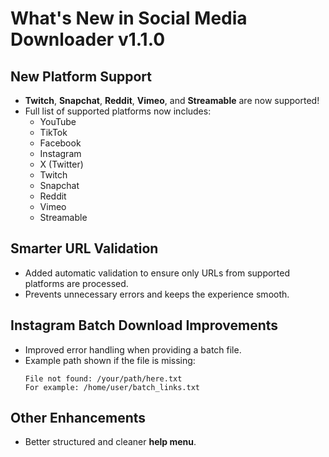 # What's New in Social Media Downloader v1.1.0

## New Platform Support
- **Twitch**, **Snapchat**, **Reddit**, **Vimeo**, and **Streamable** are now supported!
- Full list of supported platforms now includes:
  - YouTube
  - TikTok
  - Facebook
  - Instagram
  - X (Twitter)
  - Twitch
  - Snapchat
  - Reddit
  - Vimeo
  - Streamable

## Smarter URL Validation
- Added automatic validation to ensure only URLs from supported platforms are processed.
- Prevents unnecessary errors and keeps the experience smooth.

## Instagram Batch Download Improvements
- Improved error handling when providing a batch file.
- Example path shown if the file is missing:
  ```
  File not found: /your/path/here.txt
  For example: /home/user/batch_links.txt
  ```


## Other Enhancements
- Better structured and cleaner **help menu**.
